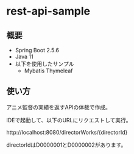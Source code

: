 # rest-api-sample

## 概要

- Spring Boot 2.5.6
- Java 11
- 以下を使用したサンプル
    - Mybatis Thymeleaf


## 使い方

アニメ監督の実績を返すAPIの体裁で作成。

IDEで起動して、以下のURLにリクエストして実行。

http://localhost:8080/directorWorks/{directorId}

directorIdはD0000001とD0000002があります。

